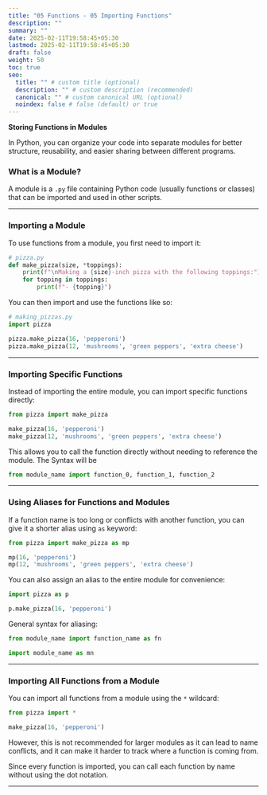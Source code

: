 ```yaml
---
title: "05 Functions - 05 Importing Functions"
description: ""
summary: ""
date: 2025-02-11T19:58:45+05:30
lastmod: 2025-02-11T19:58:45+05:30
draft: false
weight: 50
toc: true
seo:
  title: "" # custom title (optional)
  description: "" # custom description (recommended)
  canonical: "" # custom canonical URL (optional)
  noindex: false # false (default) or true
---
```




**Storing Functions in Modules**

In Python, you can organize your code into separate modules for better structure, reusability, and easier sharing between different programs.

### **What is a Module?**

A module is a `.py` file containing Python code (usually functions or classes) that can be imported and used in other scripts.

---

### **Importing a Module**

To use functions from a module, you first need to import it:

```python
# pizza.py
def make_pizza(size, *toppings):
    print(f"\nMaking a {size}-inch pizza with the following toppings:")
    for topping in toppings:
        print(f"- {topping}")
```

You can then import and use the functions like so:

```python
# making_pizzas.py
import pizza

pizza.make_pizza(16, 'pepperoni')
pizza.make_pizza(12, 'mushrooms', 'green peppers', 'extra cheese')
```

---

### **Importing Specific Functions**

Instead of importing the entire module, you can import specific functions directly:

```python
from pizza import make_pizza

make_pizza(16, 'pepperoni')
make_pizza(12, 'mushrooms', 'green peppers', 'extra cheese')
```

This allows you to call the function directly without needing to reference the module. The Syntax will be
```python
from module_name import function_0, function_1, function_2
```

---

### **Using Aliases for Functions and Modules**

If a function name is too long or conflicts with another function, you can give it a shorter alias using `as` keyword:

```python
from pizza import make_pizza as mp

mp(16, 'pepperoni')
mp(12, 'mushrooms', 'green peppers', 'extra cheese')
```

You can also assign an alias to the entire module for convenience:

```python
import pizza as p

p.make_pizza(16, 'pepperoni')
```

General syntax for aliasing:

```python
from module_name import function_name as fn

import module_name as mn
```

---

### **Importing All Functions from a Module**

You can import all functions from a module using the `*` wildcard:

```python
from pizza import *

make_pizza(16, 'pepperoni')
```

However, this is not recommended for larger modules as it can lead to name conflicts, and it can make it harder to track where a function is coming from. 

Since every function is imported, you can call each function by name without using the dot notation. 

---
